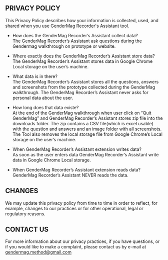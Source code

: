 ## PRIVACY POLICY

This Privacy Policy describes how your information is collected, used, and shared when you use GenderMag Recorder's Assistant tool.

* How does the GenderMag Recorder’s Assistant collect data?  
The GenderMag Recorder’s Assistant ask questions during the Gendermag walkthrough on prototype or website.

* Where exactly does the GenderMag Recorder’s Assistant store data?  
The GenderMag Recorder’s Assistant stores data in Google Chrome Local storage on the user’s machine. 

* What data is in there?  
The GenderMag Recorder’s Assistant stores all the questions, answers and screenshots from the prototype collected during the GenderMag walkthrough. The GenderMag Recorder’s Assistant never asks for personal data about the user.

* How long does that data existe?  
At the end of  the GenderMag walkthrough when user click on “Quit GenderMag” and GenderMag Recorder’s Assistant stores zip file into the downloads folder. The zip contains a CSV file(which is excel usable) with the question and answers and an image folder with all screenshots. The Tool also removes the local storage file from Google Chrome’s Local storage on the user’s machine.

* When GenderMag Recorder’s Assistant extension writes data?  
As soon as the user enters data GenderMag Recorder’s Assistant write data in Google Chrome Local storage.

* When GenderMag Recorder’s Assistant extension reads data?  
GenderMag Recorder’s Assistant NEVER reads the data.

## CHANGES

We may update this privacy policy from time to time in order to reflect, for example, changes to our practices or for other operational, legal or regulatory reasons.

## CONTACT US

For more information about our privacy practices, if you have questions, or if you would like to make a complaint, please contact us by e-mail at gendermag.method@gmail.com
